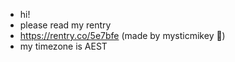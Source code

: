- hi!
- please read my rentry 
- https://rentry.co/5e7bfe (made by mysticmikey 💜)
- my timezone is AEST

